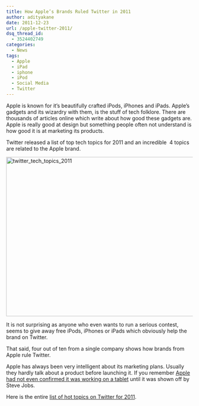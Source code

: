 ```yaml
---
title: How Apple’s Brands Ruled Twitter in 2011
author: adityakane
date: 2011-12-23
url: /apple-twitter-2011/
dsq_thread_id:
  - 3524402749
categories:
  - News
tags:
  - Apple
  - iPad
  - iphone
  - iPod
  - Social Media
  - Twitter
---
```

Apple is known for it’s beautifully crafted iPods, iPhones and iPads. Apple’s gadgets and its wizardry with them, is the stuff of tech folklore. There are thousands of articles online which write about how good these gadgets are. Apple is really good at design but something people often not understand is how good it is at marketing its products.

Twitter released a list of top tech topics for 2011 and an incredible  4 topics are related to the Apple brand.

[<img style="background-image: none; padding-left: 0px; padding-right: 0px; display: inline; padding-top: 0px; border: 0px;" title="Hot Tech Topics on Twitter for 2011" src="http://cdn.devilsworkshop.org/files/2011/12/twitter_tech_topics_2011_thumb.png" alt="twitter_tech_topics_2011" width="517" height="430" border="0" />][1]

It is not surprising as anyone who even wants to run a serious contest, seems to give away free iPods, iPhones or iPads which obviously help the brand on Twitter.

That said, four out of ten from a single company shows how brands from Apple rule Twitter.

Apple has always been very intelligent about its marketing plans. Usually they hardly talk about a product before launching it. If you remember [Apple had not even confirmed it was working on a tablet][2] until it was shown off by Steve Jobs.

Here is the entire <a href="http://yearinreview.twitter.com/en/hottopics.html" onclick="_gaq.push(['_trackEvent', 'outbound-article', 'http://yearinreview.twitter.com/en/hottopics.html', 'list of hot topics on Twitter for 2011']);" >list of hot topics on Twitter for 2011</a>.

 [1]: http://cdn.devilsworkshop.org/files/2011/12/twitter_tech_topics_2011.png
 [2]: http://devilsworkshop.org/the-unique-marketing-strategy-for-apples-tablet/ "The unique marketing strategy for Apple’s tablet"

